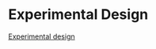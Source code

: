 # Experimental Design

[Experimental design](https://docs.google.com/document/d/1S7nyP9rwfJwY5D7-UHAcCHOuor9c3zCs8DOGnvblIhU/edit?usp=sharing)